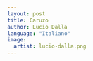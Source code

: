 ```yaml
---
layout: post
title: Caruzo
author: Lucio Dalla
language: "Italiano"
image:
  artist: lucio-dalla.png
---
```

